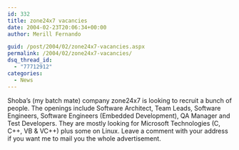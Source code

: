 ```yaml
---
id: 332
title: zone24x7 vacancies
date: 2004-02-23T20:06:34+00:00
author: Merill Fernando

guid: /post/2004/02/zone24x7-vacancies.aspx
permalink: /2004/02/zone24x7-vacancies/
dsq_thread_id:
  - "77712912"
categories:
  - News
---
```

<body xmlns="http://www.w3.org/1999/xhtml">
    <div class="Section1">
        <p class="MsoNormal">
            Shoba&rsquo;s (my batch mate) company zone24x7 is looking to recruit a bunch of people.
            The openings include Software Architect, Team Leads, Software Engineers, Software
            Engineers (Embedded Development), QA Manager and Test Developers. They are mostly
            looking for Microsoft Technologies (C, C++, VB &amp; VC++) plus some on Linux. Leave
            a comment with your address if you want me to mail you the whole advertisement.
        </p>
    </div>
</body>